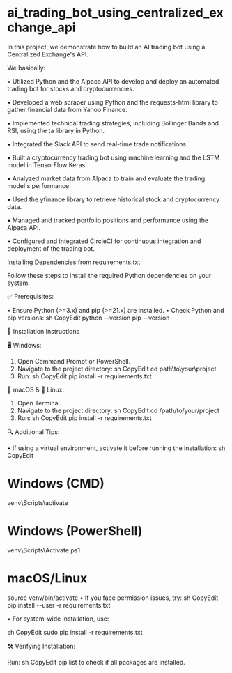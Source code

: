 # ai_trading_bot_using_centralized_exchange_api
In this project, we demonstrate how to build an AI trading bot using a Centralized Exchange's API.

We basically:

•	Utilized Python and the Alpaca API to develop and deploy an automated trading bot for stocks and cryptocurrencies.

•	Developed a web scraper using Python and the requests-html library to gather financial data from Yahoo Finance.

•	Implemented technical trading strategies, including Bollinger Bands and RSI, using the ta library in Python.

•	Integrated the Slack API to send real-time trade notifications.

•	Built a cryptocurrency trading bot using machine learning and the LSTM model in TensorFlow Keras.

•	Analyzed market data from Alpaca to train and evaluate the trading model's performance.

•	Used the yfinance library to retrieve historical stock and cryptocurrency data.

•	Managed and tracked portfolio positions and performance using the Alpaca API.

•	Configured and integrated CircleCI for continuous integration and deployment of the trading bot.

Installing Dependencies from requirements.txt

Follow these steps to install the required Python dependencies on your system.

✅ Prerequisites:

•	Ensure Python (>=3.x) and pip (>=21.x) are installed.
•	Check Python and pip versions:
sh
CopyEdit
python --version
pip --version

📌 Installation Instructions

🖥️ Windows:

1.	Open Command Prompt or PowerShell.
2.	Navigate to the project directory:
sh
CopyEdit
cd path\to\your\project
3.	Run:
sh
CopyEdit
pip install -r requirements.txt

🍏 macOS & 🐧 Linux:

1.	Open Terminal.
2.	Navigate to the project directory:
sh
CopyEdit
cd /path/to/your/project
3.	Run:
sh
CopyEdit
pip install -r requirements.txt

🔍 Additional Tips:

•	If using a virtual environment, activate it before running the installation:
sh
CopyEdit

# Windows (CMD)
venv\Scripts\activate

# Windows (PowerShell)
venv\Scripts\Activate.ps1

# macOS/Linux
source venv/bin/activate
•	If you face permission issues, try:
sh
CopyEdit
pip install --user -r requirements.txt

•	For system-wide installation, use:

sh
CopyEdit
sudo pip install -r requirements.txt

🛠️ Verifying Installation:

Run:
sh
CopyEdit
pip list
to check if all packages are installed.

